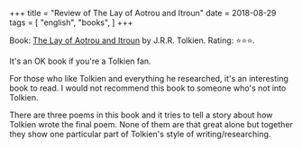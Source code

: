 +++
title = "Review of The Lay of Aotrou and Itroun"
date = 2018-08-29
tags = [
    "english",
    "books",
]
+++

Book: [The Lay of Aotrou and Itroun](https://www.goodreads.com/book/show/31122069) by J.R.R. Tolkien. Rating: ⭐️⭐️⭐️.

It's an OK book if you're a Tolkien fan.

For those who like Tolkien and everything he researched, it's an interesting book to read. I would not recommend this book to someone who's not into Tolkien.

There are three poems in this book and it tries to tell a story about how Tolkien wrote the final poem. None of them are that great alone but together they show one particular part of Tolkien's style of writing/researching.
